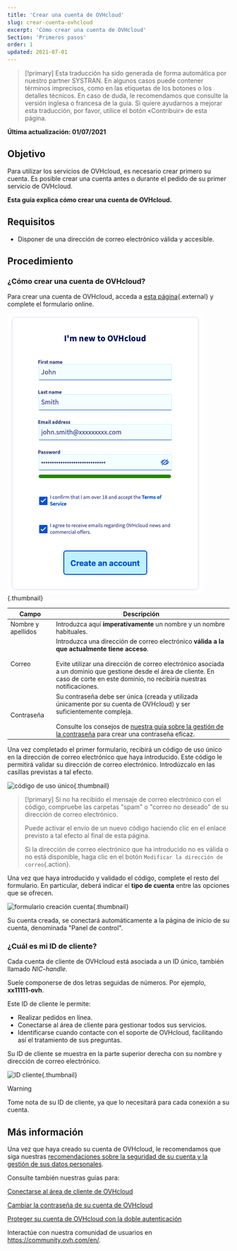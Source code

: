 ```yaml
---
title: 'Crear una cuenta de OVHcloud'
slug: crear-cuenta-ovhcloud
excerpt: 'Cómo crear una cuenta de OVHcloud'
Section: 'Primeros pasos'
order: 1
updated: 2021-07-01
---
```


> [!primary]
> Esta traducción ha sido generada de forma automática por nuestro partner SYSTRAN. En algunos casos puede contener términos imprecisos, como en las etiquetas de los botones o los detalles técnicos. En caso de duda, le recomendamos que consulte la versión inglesa o francesa de la guía. Si quiere ayudarnos a mejorar esta traducción, por favor, utilice el botón «Contribuir» de esta página.
>

**Última actualización: 01/07/2021**

## Objetivo

Para utilizar los servicios de OVHcloud, es necesario crear primero su cuenta.
Es posible crear una cuenta antes o durante el pedido de su primer servicio de OVHcloud.

**Esta guía explica cómo crear una cuenta de OVHcloud.**

## Requisitos

- Disponer de una dirección de correo electrónico válida y accesible.

## Procedimiento

### ¿Cómo crear una cuenta de OVHcloud?

Para crear una cuenta de OVHcloud, acceda a [esta página](https://ca.ovh.com/auth/?action=gotomanager&from=https://www.ovh.com/world/&ovhSubsidiary=ws){.external} y complete el formulario online.

![formulario creación cuenta](images/account-creation.png){.thumbnail}

|Campo|Descripción|
|---|---|
|Nombre y apellidos|Introduzca aquí **imperativamente** un nombre y un nombre habituales.|
|Correo|Introduzca una dirección de correo electrónico **válida a la que actualmente tiene acceso**.<br><br>Evite utilizar una dirección de correo electrónico asociada a un dominio que gestione desde el área de cliente. En caso de corte en este dominio, no recibiría nuestras notificaciones.|
|Contraseña|Su contraseña debe ser única (creada y utilizada únicamente por su cuenta de OVHcloud) y ser suficientemente compleja.<br><br>Consulte los consejos de [nuestra guía sobre la gestión de la contraseña](https://docs.ovh.com/us/es/customer/gestionar-su-contrasena/#generar-una-contrasena-adecuada) para crear una contraseña eficaz.|

Una vez completado el primer formulario, recibirá un código de uso único en la dirección de correo electrónico que haya introducido. Este código le permitirá validar su dirección de correo electrónico. Introdúzcalo en las casillas previstas a tal efecto.

![código de uso único](images/code.png){.thumbnail}

> [!primary]
> Si no ha recibido el mensaje de correo electrónico con el código, compruebe las carpetas "spam" o "correo no deseado" de su dirección de correo electrónico.
>
> Puede activar el envío de un nuevo código haciendo clic en el enlace previsto a tal efecto al final de esta página.
>
> Si la dirección de correo electrónico que ha introducido no es válida o no está disponible, haga clic en el botón `Modificar la dirección de correo`{.action}.
>

Una vez que haya introducido y validado el código, complete el resto del formulario. En particular, deberá indicar el **tipo de cuenta** entre las opciones que se ofrecen.

![formulario creación cuenta](images/account-type.png){.thumbnail}

Su cuenta creada, se conectará automáticamente a la página de inicio de su cuenta, denominada "Panel de control".

### ¿Cuál es mi ID de cliente?

Cada cuenta de cliente de OVHcloud está asociada a un ID único, también llamado *NIC-handle*.

Suele componerse de dos letras seguidas de números. Por ejemplo, **xx11111-ovh**.

Este ID de cliente le permite:

- Realizar pedidos en línea.
- Conectarse al área de cliente para gestionar todos sus servicios.
- Identificarse cuando contacte con el soporte de OVHcloud, facilitando así el tratamiento de sus preguntas.

Su ID de cliente se muestra en la parte superior derecha con su nombre y dirección de correo electrónico.

![ID cliente](images/nic-handle.png){.thumbnail}

> [!warning]
> Tome nota de su ID de cliente, ya que lo necesitará para cada conexión a su cuenta.

## Más información

Una vez que haya creado su cuenta de OVHcloud, le recomendamos que siga nuestras [recomendaciones sobre la seguridad de su cuenta y la gestión de sus datos personales](https://docs.ovh.com/us/es/customer/todo-sobre-el-id-de-cliente/).

Consulte también nuestras guías para:

[Conectarse al área de cliente de OVHcloud](https://docs.ovh.com/us/es/customer/conectarse-area-de-cliente-ovhcloud)

[Cambiar la contraseña de su cuenta de OVHcloud](https://docs.ovh.com/us/es/customer/gestionar-su-contrasena/)

[Proteger su cuenta de OVHcloud con la doble autenticación](https://docs.ovh.com/us/es/customer/proteger-su-cuenta-con-una-2FA/)

Interactúe con nuestra comunidad de usuarios en <https://community.ovh.com/en/>.
